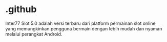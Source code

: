 # .github
Inter77 Slot 5.0 adalah versi terbaru dari platform permainan slot online yang memungkinkan pengguna bermain dengan lebih mudah dan nyaman melalui perangkat Android.
